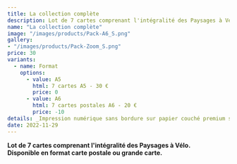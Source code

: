 ```yaml
---
title: La collection complète
description: Lot de 7 cartes comprenant l'intégralité des Paysages à Vélo.
name: "La collection complète"
image: "/images/products/Pack-A6_S.png"
gallery:
- "/images/products/Pack-Zoom_S.png"
price: 30
variants:
  - name: Format
    options:
      - value: A5
        html: 7 cartes A5 - 30 €
        price: 0
      - value: A6
        html: 7 cartes postales A6 - 20 €
        price: -10
details: _Impression numérique sans bordure sur papier couché premium semi mat 300 g (A5) ou finition soft touch 380 g (A6)._
date: 2022-11-29
---
```

**Lot de 7 cartes comprenant l'intégralité des Paysages à Vélo.**  
**Disponible en format carte postale ou grande carte.**
